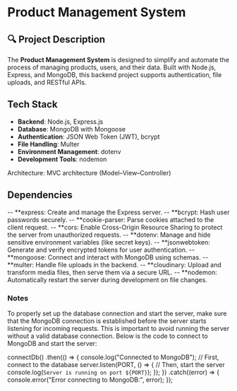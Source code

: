 # Product Management System

## 🔍 Project Description

The **Product Management System** is designed to simplify and automate the process of managing products, users, and their data. Built with Node.js, Express, and MongoDB, this backend project supports authentication, file uploads, and RESTful APIs.

## Tech Stack

- **Backend**: Node.js, Express.js
- **Database**: MongoDB with Mongoose
- **Authentication**: JSON Web Token (JWT), bcrypt
- **File Handling**: Multer
- **Environment Management**: dotenv
- **Development Tools**: nodemon

Architecture: MVC architecture (Model–View–Controller)

## Dependencies

-- **express: Create and manage the Express server.
-- **bcrypt: Hash user passwords securely.
-- **cookie-parser: Parse cookies attached to the client request.
-- **cors: Enable Cross-Origin Resource Sharing to protect the server from unauthorized requests.
-- **dotenv: Manage and hide sensitive environment variables (like secret keys).
-- **jsonwebtoken: Generate and verify encrypted tokens for user authentication.
-- **mongoose: Connect and interact with MongoDB using schemas.
-- **multer: Handle file uploads in the backend.
-- **cloudinary: Upload and transform media files, then serve them via a secure URL.
-- **nodemon: Automatically restart the server during development on file changes.

### Notes

To properly set up the database connection and start the server, make sure that the MongoDB connection is established before the server starts listening for incoming requests. This is important to avoid running the server without a valid database connection. Below is the code to connect to MongoDB and start the server:

connectDb()
.then(() => {
console.log("Connected to MongoDB"); // First, connect to the database
server.listen(PORT, () => {
// Then, start the server
console.log(`Server is running on port ${PORT}`);
});
})
.catch((error) => {
console.error("Error connecting to MongoDB:", error);
});
